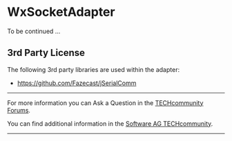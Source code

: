 # WxSocketAdapter
To be continued ...


## 3rd Party License
The following 3rd party libraries are used within the adapter:

* https://github.com/Fazecast/jSerialComm
__________________
For more information you can Ask a Question in the [TECHcommunity Forums](http://tech.forums.softwareag.com/techjforum/forums/list.page?product=webmethods).

You can find additional information in the [Software AG TECHcommunity](http://techcommunity.softwareag.com/home/-/product/name/webmethods).
_________________
